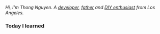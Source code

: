 *Hi, I'm Thong Nguyen. A [developer](https://github.com/ikumen), [father](/static/images/kids.jpg) and [DIY enthusiast](/til/diy/) from Los Angeles.*

### Today I learned


<!-- Generated content -->
<!-- @@content@@ -->
<!-- Generated content end -->

<!--
* erasure coding
* traversal
* ascii
* mini neural network
* bloom filters
* tries
* search
* mini max
* kmp
* csp
* blockchain
* rabin karp
* matrix
* disjoint
* traversals
* sorting


* [Heap](/src/main/java/com/gnoht/til/datastructures#heap)
* [Linked List](/src/main/java/com/gnoht/til/datastructures)
* [Queue](/src/main/java/com/gnoht/til/datastructures)
* [Stack](/src/main/java/com/gnoht/til/datastructures#stack)
-->

